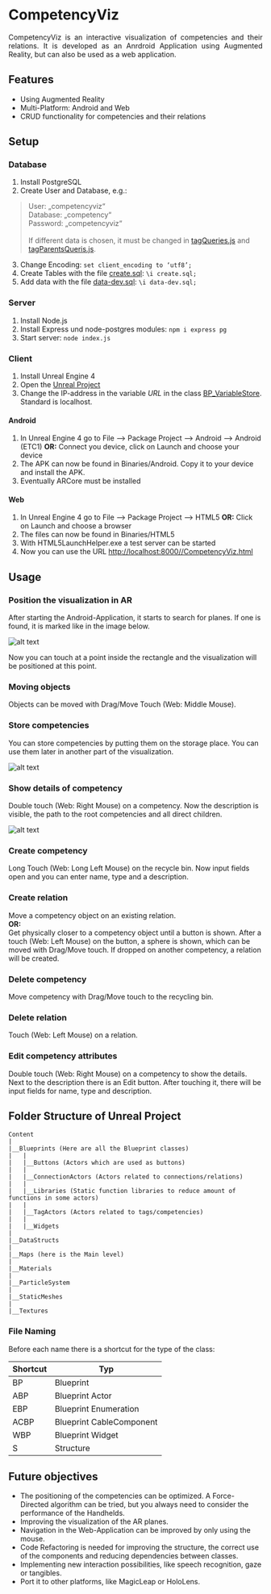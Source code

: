 # CompetencyViz
<p align="justify">
CompetencyViz is an interactive visualization of competencies and their relations.
It is developed as an Anrdroid Application using Augmented Reality, but can also be 
used as a web application.

<br>

## Features ##
<p align="justify">

* Using Augmented Reality
* Multi-Platform: Android and Web
* CRUD functionality for competencies and their relations

## Setup ##
<p align="justify">

### Database ###

1.  Install PostgreSQL
2.	Create User and Database, e.g.:
>  User: „competencyviz“<br>
>  Database: „competency“<br>
>  Password: „competencyviz“<br><br>
>  If different data is chosen, it must be changed in [tagQueries.js](server/node-api-postgres/tagQueries.js) and [tagParentsQueris.js](server/node-api-postgres/tagParentsQueries.js).<br>

3.	Change Encoding: `set client_encoding to ‘utf8’;`
4.	Create Tables with the file [create.sql](server/sql-data/create.sql): `\i create.sql;`
5.	Add data with the file [data-dev.sql](server/sql-data/data-dev.sql): `\i data-dev.sql;`

### Server ###

1.	Install Node.js
2.	Install Express und node-postgres modules: `npm i express pg`
3.	Start server: `node index.js`

### Client ###

1.  Install Unreal Engine 4
2.  Open the [Unreal Project](client/CompetencyViz/CompetencyViz.uproject)
3.  Change the IP-address in the variable *URL* in the class [BP_VariableStore](client/CompetencyViz/Content/Blueprints/BP_VariableStore.uasset). Standard is localhost.

#### Android ####

1.  In Unreal Engine 4 go to File --> Package Project --> Android --> Android (ETC1) **OR:** Connect you device, click on Launch and choose your device
1.	The APK can now be found in Binaries/Android. Copy it to your device and install the APK.
2.	Eventually ARCore must be installed

#### Web ####

1.  In Unreal Engine 4 go to File --> Package Project --> HTML5 **OR:** Click on Launch and choose a browser
2.  The files can now be found in Binaries/HTML5
3.  With HTML5LaunchHelper.exe a test server can be started
4.  Now you can use the URL [http://localhost:8000//CompetencyViz.html](http://localhost:8000//CompetencyViz.html)


## Usage ##
<p align="justify">

### Position the visualization in AR ###
After starting the Android-Application, it starts to search for planes. If one is found, it is marked like in the image below.

![alt text](documentation/Plane.png "Visualization of a plane")

Now you can touch at a point inside the rectangle and the visualization will be positioned at this point.

### Moving objects ###
Objects can be moved with Drag/Move Touch (Web: Middle Mouse).

### Store competencies ###
You can store competencies by putting them on the storage place. You can use them later in another part of the visualization.

![alt text](documentation/StoargePlace.png "StoragePlace")

### Show details of competency ###
Double touch (Web: Right Mouse) on a competency. Now the description is visible, the path to the root competencies and all direct children.

![alt text](documentation/CompetencyDetails.png "Details of competency")

### Create competency ###
Long Touch (Web: Long Left Mouse) on the recycle bin. Now input fields open and you can enter name, type and a description.

### Create relation ###
Move a competency object on an existing relation.<br>
**OR:** <br>
Get physically closer to a competency object until a button is shown. After a touch (Web: Left Mouse) on the button, a sphere is shown, which can be moved with Drag/Move touch. If dropped on another competency, a relation will be created.

### Delete competency ###
Move competency with Drag/Move touch to the recycling bin.

### Delete relation ###
Touch (Web: Left Mouse) on a relation.

### Edit competency attributes ###
Double touch (Web: Right Mouse) on a competency to show the details. Next to the description there is an Edit button. After touching it, there will be input fields for name, type and description.
  
## Folder Structure of Unreal Project ##
<p align="justify">

```
Content
|
|__Blueprints (Here are all the Blueprint classes)
|   |
|   |__Buttons (Actors which are used as buttons)
|   |
|   |__ConnectionActors (Actors related to connections/relations)
|   |
|   |__Libraries (Static function libraries to reduce amount of functions in some actors)
|   |
|   |__TagActors (Actors related to tags/competencies)
|   |
|   |__Widgets
|
|__DataStructs
|
|__Maps (here is the Main level)
|
|__Materials
|
|__ParticleSystem
|
|__StaticMeshes
|
|__Textures
```

### File Naming ###
Before each name there is a shortcut for the type of the class:

| Shortcut | Typ |
| ------ | ------ |
| BP | Blueprint |
| ABP | Blueprint Actor | 
| EBP | Blueprint Enumeration | 
| ACBP | Blueprint CableComponent | 
| WBP | Blueprint Widget | 
| S | Structure | 
  
## Future objectives ##

*  The positioning of the competencies can be optimized. A Force-Directed algorithm can be tried, but you always need to consider the performance of the Handhelds.
*  Improving the visualization of the AR planes. 
*  Navigation in the Web-Application can be improved by only using the mouse.
*  Code Refactoring is needed for improving the structure, the correct use of the components and reducing dependencies between classes.
*  Implementing new interaction possibilities, like speech recognition, gaze or tangibles.
*  Port it to other platforms, like MagicLeap or HoloLens.

